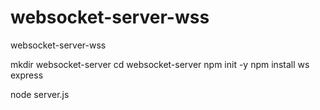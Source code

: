 # websocket-server-wss
websocket-server-wss

mkdir websocket-server
cd websocket-server
npm init -y
npm install ws express

node server.js
